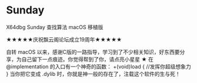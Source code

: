 # Sunday

X64dbg Sunday 查找算法 macOS 移植版

★★★★★庆祝飘云阁论坛成立19周年★★★★★

自转 macOS 以来，感谢C版的一路指导，学习到了不少相关知识，好东西要分享，为自己留下一点痕迹。你觉得帮到了你，请点亮小星星 ★
在 @implementation 的入口有一个神奇的函数：
+(void)load {
//发挥你超级想象力
}
当你把它变成 .dylib 时，你就是神一般的存在了，注载这个软件的生与死！
